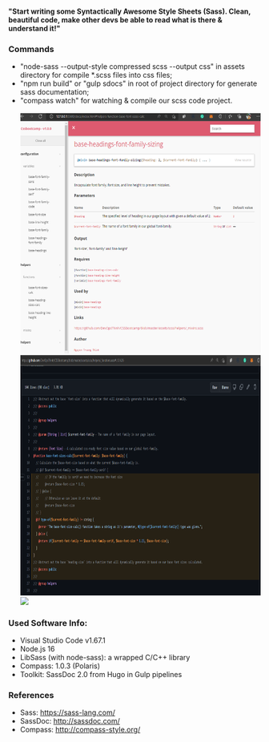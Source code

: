 ####  "Start writing some Syntactically Awesome Style Sheets (Sass). Clean, beautiful code, make other devs be able to read what is there & understand it!"<br>

### Commands
- "node-sass --output-style compressed scss --output css" in assets directory for compile *.scss files into css files; 
- "npm run build" or "gulp sdocs" in root of project directory for generate sass documentation;
- "compass watch" for watching & compile our scss code project.<br><br>
<img src="img/default_theme.png" height="480" /><br>
<img src="img/viewsource.png" height="480" /> <br>
<img src="img/frontend.gif" height="480" /> <br>

### Used Software Info:
- Visual Studio Code v1.67.1
- Node.js 16
- LibSass (with node-sass): a wrapped C/C++ library
- Compass: 1.0.3 (Polaris)
- Toolkit: SassDoc 2.0 from Hugo in Gulp pipelines

### References
- Sass: https://sass-lang.com/
- SassDoc: http://sassdoc.com/
- Compass: http://compass-style.org/
